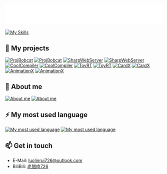 <p>
<img src="/laolarou.svg"/>
</p>

[![My Skills](https://skillicons.dev/icons?i=cs,dotnet,unity,java,cpp,html,ts,nodejs)](https://skillicons.dev)

## 🎲 My projects

[![ProjBobcat](https://github-readme-stats.vercel.app/api/pin/?username=corona-studio&repo=ProjBobcat&theme=radical#gh-dark-mode-only)](https://github.com/Corona-Studio/ProjBobcat#gh-dark-mode-only)
[![ProjBobcat](https://github-readme-stats.vercel.app/api/pin/?username=corona-studio&repo=ProjBobcat&theme=swift#gh-light-mode-only)](https://github.com/Corona-Studio/ProjBobcat#gh-light-mode-only)
[![SharpWebServer](https://github-readme-stats.vercel.app/api/pin/?username=corona-studio&repo=SharpWebServer&theme=radical#gh-dark-mode-only)](https://github.com/Corona-Studio/SharpWebServer#gh-dark-mode-only)
[![SharpWebServer](https://github-readme-stats.vercel.app/api/pin/?username=corona-studio&repo=SharpWebServer&theme=swift#gh-light-mode-only)](https://github.com/Corona-Studio/SharpWebServer#gh-light-mode-only)
[![CoolCompiler](https://github-readme-stats.vercel.app/api/pin/?username=laolarou726&repo=CoolCompiler&theme=radical#gh-dark-mode-only)](https://github.com/laolarou726/CoolCompiler#gh-dark-mode-only)
[![CoolCompiler](https://github-readme-stats.vercel.app/api/pin/?username=laolarou726&repo=CoolCompiler&theme=swift#gh-light-mode-only)](https://github.com/laolarou726/CoolCompiler#gh-light-mode-only)
[![ToyRT](https://github-readme-stats.vercel.app/api/pin/?username=laolarou726&repo=ToyRT&theme=radical#gh-dark-mode-only)](https://github.com/laolarou726/larou-azure-devops-status#gh-dark-mode-only)
[![ToyRT](https://github-readme-stats.vercel.app/api/pin/?username=laolarou726&repo=ToyRT&theme=swift#gh-light-mode-only)](https://github.com/laolarou726/larou-azure-devops-status#gh-light-mode-only)
[![CardX](https://github-readme-stats.vercel.app/api/pin/?username=laolarou726&repo=CardX&theme=radical#gh-dark-mode-only)](https://github.com/laolarou726/CardX#gh-dark-mode-only)
[![CardX](https://github-readme-stats.vercel.app/api/pin/?username=laolarou726&repo=CardX&theme=swift#gh-light-mode-only)](https://github.com/laolarou726/CardX#gh-light-mode-only)
[![AnimationX](https://github-readme-stats.vercel.app/api/pin/?username=corona-studio&repo=AnimationX&theme=radical#gh-dark-mode-only)](https://github.com/Corona-Studio/AnimationX#gh-dark-mode-only)
[![AnimationX](https://github-readme-stats.vercel.app/api/pin/?username=corona-studio&repo=AnimationX&theme=swift#gh-light-mode-only)](https://github.com/Corona-Studio/AnimationX#gh-light-mode-only)

## 👀 About me

[![About me](https://github-readme-stats.vercel.app/api?username=laolarou726&count_private=true&show_icons=true&theme=radical#gh-dark-mode-only)](https://github-readme-stats.vercel.app/api?username=laolarou726&count_private=true&show_icons=true&theme=radical#gh-dark-mode-only)
[![About me](https://github-readme-stats.vercel.app/api?username=laolarou726&count_private=true&show_icons=true&theme=swift#gh-light-mode-only)](https://github-readme-stats.vercel.app/api?username=laolarou726&count_private=true&show_icons=true&theme=swift#gh-light-mode-only)

## ⚡ My most used language

[![My most used language](https://github-readme-stats.vercel.app/api/top-langs/?username=laolarou726&count_private=true&layout=compact&theme=radical#gh-dark-mode-only)](https://github-readme-stats.vercel.app/api/top-langs/?username=laolarou726&count_private=true&layout=compact&theme=radical#gh-dark-mode-only)
[![My most used language](https://github-readme-stats.vercel.app/api/top-langs/?username=laolarou726&count_private=true&layout=compact&theme=swift#gh-light-mode-only)](https://github-readme-stats.vercel.app/api/top-langs/?username=laolarou726&count_private=true&layout=compact&theme=swift#gh-light-mode-only)

## 📫 Get in touch

- E-Mail: [luolinrui726@outlook.com](mailto:luolinrui726@outlook.com)
- BiliBili: [老腊肉726](https://space.bilibili.com/31267692)
